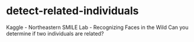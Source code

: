 # detect-related-individuals
Kaggle - Northeastern SMILE Lab - Recognizing Faces in the Wild Can you determine if two individuals are related?
